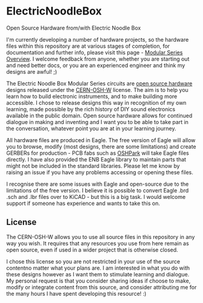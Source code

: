 # ElectricNoodleBox
Open Source Hardware from/with Electric Noodle Box

I'm currently developing a number of hardware projects, so the hardware files within this repository are at various stages of completion, for documentation and further info, please visit this page - [Modular Series Overview](https://electricnoodlebox.com/tutorials/modular-series-overview/). I welcome feedback from anyone, whether you are starting out and need better docs, or you are an experienced engineer and think my designs are awful! ;) 

The Electric Noodle Box Modular Series circuits are [open source hardware](https://www.oshwa.org/definition/) designs released under the [CERN-OSH-W](https://ohwr.org/cern_ohl_w_v2.txt) license. The aim is to help you learn how to build electronic instruments, and to make building more accessible. I chose to release designs this way in recognition of my own learning, made possible by the rich history of DIY sound electronics available in the public domain. Open source hardware allows for continued dialogue in making and inventing and I want you to be able to take part in the conversation, whatever point you are at in your learning journey.

All hardware files are produced in Eagle. The free version of Eagle will allow you to browse, modify (most designs, there are some limitations) and create GERBERs for production - PCB fabs such as [OSHPark](https://oshpark.com/) will take Eagle files directly. I have also provided the ENB Eagle library to maintain parts that might not be included in the standard libraries. Please let me know by raising an issue if you have any problems accessing or opening these files.

I recognise there are some issues with Eagle and open-source due to the limitations of the free version. I believe it is possible to convert Eagle .brd .sch and .lbr files over to KiCAD - but this is a big task. I would welcome support if someone has experience and wants to take this on.

## License

The CERN-OSH-W allows you to use all source files in this repository in any way you wish. It requires that any resources you use from here remain as open source, even if used in a wider project that is otherwise closed. 

I chose this license so you are not restricted in your use of the source contentno matter what your plans are. I am interested in what you do with these designs however as I want them to stimulate learning and dialogue. My personal request is that you consider sharing ideas if choose to make, modify or integrate content from this source, and consider attributing me for the many hours I have spent developing this resource! :)   
